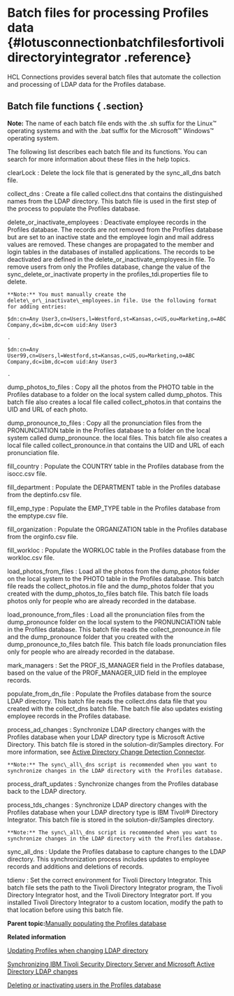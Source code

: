 # Batch files for processing Profiles data {#lotusconnectionbatchfilesfortivolidirectoryintegrator .reference}

HCL Connections provides several batch files that automate the collection and processing of LDAP data for the Profiles database.

## Batch file functions { .section}

**Note:** The name of each batch file ends with the .sh suffix for the Linux™ operating systems and with the .bat suffix for the Microsoft™ Windows™ operating system.

The following list describes each batch file and its functions. You can search for more information about these files in the help topics.

clearLock
:   Delete the lock file that is generated by the sync\_all\_dns batch file.

collect\_dns
:   Create a file called collect.dns that contains the distinguished names from the LDAP directory. This batch file is used in the first step of the process to populate the Profiles database.

delete\_or\_inactivate\_employees
:   Deactivate employee records in the Profiles database. The records are not removed from the Profiles database but are set to an inactive state and the employee login and mail address values are removed. These changes are propagated to the member and login tables in the databases of installed applications. The records to be deactivated are defined in the delete\_or\_inactivate\_employees.in file. To remove users from only the Profiles database, change the value of the sync\_delete\_or\_inactivate property in the profiles\_tdi.properties file to delete.

    **Note:** You must manually create the delete\_or\_inactivate\_employees.in file. Use the following format for adding entries:

    $dn:cn=Any User3,cn=Users,l=Westford,st=Kansas,c=US,ou=Marketing,o=ABC Company,dc=ibm,dc=com uid:Any User3

    .

    $dn:cn=Any User99,cn=Users,l=Westford,st=Kansas,c=US,ou=Marketing,o=ABC Company,dc=ibm,dc=com uid:Any User3

    .

dump\_photos\_to\_files
:   Copy all the photos from the PHOTO table in the Profiles database to a folder on the local system called dump\_photos. This batch file also creates a local file called collect\_photos.in that contains the UID and URL of each photo.

dump\_pronounce\_to\_files
:   Copy all the pronunciation files from the PRONUNCIATION table in the Profiles database to a folder on the local system called dump\_pronounce. the local files. This batch file also creates a local file called collect\_pronounce.in that contains the UID and URL of each pronunciation file.

fill\_country
:   Populate the COUNTRY table in the Profiles database from the isocc.csv file.

fill\_department
:   Populate the DEPARTMENT table in the Profiles database from the deptinfo.csv file.

fill\_emp\_type
:   Populate the EMP\_TYPE table in the Profiles database from the emptype.csv file.

fill\_organization
:   Populate the ORGANIZATION table in the Profiles database from the orginfo.csv file.

fill\_workloc
:   Populate the WORKLOC table in the Profiles database from the workloc.csv file.

load\_photos\_from\_files
:   Load all the photos from the dump\_photos folder on the local system to the PHOTO table in the Profiles database. This batch file reads the collect\_photos.in file and the dump\_photos folder that you created with the dump\_photos\_to\_files batch file. This batch file loads photos only for people who are already recorded in the database.

load\_pronounce\_from\_files
:   Load all the pronunciation files from the dump\_pronounce folder on the local system to the PRONUNCIATION table in the Profiles database. This batch file reads the collect\_pronounce.in file and the dump\_pronounce folder that you created with the dump\_pronounce\_to\_files batch file. This batch file loads pronunciation files only for people who are already recorded in the database.

mark\_managers
:   Set the PROF\_IS\_MANAGER field in the Profiles database, based on the value of the PROF\_MANAGER\_UID field in the employee records.

populate\_from\_dn\_file
:   Populate the Profiles database from the source LDAP directory. This batch file reads the collect.dns data file that you created with the collect\_dns batch file. The batch file also updates existing employee records in the Profiles database.

process\_ad\_changes
:   Synchronize LDAP directory changes with the Profiles database when your LDAP directory type is Microsoft Active Directory. This batch file is stored in the solution-dir/Samples directory. For more information, see [Active Directory Change Detection Connector](http://www-01.ibm.com/support/knowledgecenter/SSCQGF_7.2.0.1/com.ibm.IBMDI.doc_7.2.0.1/rg_conn_adchangedetection.html?lang=en).

    **Note:** The sync\_all\_dns script is recommended when you want to synchronize changes in the LDAP directory with the Profiles database.

process\_draft\_updates
:   Synchronize changes from the Profiles database back to the LDAP directory.

process\_tds\_changes
:   Synchronize LDAP directory changes with the Profiles database when your LDAP directory type is IBM Tivoli® Directory Integrator. This batch file is stored in the solution-dir/Samples directory.

    **Note:** The sync\_all\_dns script is recommended when you want to synchronize changes in the LDAP directory with the Profiles database.

sync\_all\_dns
:   Update the Profiles database to capture changes to the LDAP directory. This synchronization process includes updates to employee records and additions and deletions of records.

tdienv
:   Set the correct environment for Tivoli Directory Integrator. This batch file sets the path to the Tivoli Directory Integrator program, the Tivoli Directory Integrator host, and the Tivoli Directory Integrator port. If you installed Tivoli Directory Integrator to a custom location, modify the path to that location before using this batch file.

**Parent topic:**[Manually populating the Profiles database](../install/t_prof_populate_manual.md)

**Related information**  


[Updating Profiles when changing LDAP directory](../admin/t_admin_profiles_change_ldaps.md)

[Synchronizing IBM Tivoli Security Directory Server and Microsoft Active Directory LDAP changes](../admin/t_admin_profiles_sync_ldap_tdi_ad.md)

[Deleting or inactivating users in the Profiles database](../admin/t_admin_profiles_delete_users.md)

